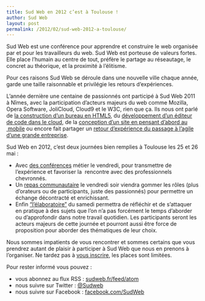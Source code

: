 ```yaml
---
title: Sud Web en 2012 c’est à Toulouse !
author: Sud Web
layout: post
permalink: /2012/02/sud-web-2012-a-toulouse/
---
```


Sud Web est une conférence pour apprendre et construire le web organisée par et pour les travailleurs du web. Sud Web est porteuse de valeurs fortes. Elle place l’humain au centre de tout, préfère le partage au réseautage, le concret au théorique, et la proximité à l’élitisme.

Pour ces raisons Sud Web se déroule dans une nouvelle ville chaque année, garde une taille raisonnable et privilégie les retours d’expériences.

L&rsquo;année dernière une centaine de passionnés ont participé à Sud Web 2011 à Nîmes, avec la participation d&rsquo;acteurs majeurs du web comme Mozilla, <span lang="en">Opera Software</span>, <span lang="en">JoliCloud</span>, <span lang="en">Cloud9</span> et le <abbr>W3C</abbr>, rien que ça. Ils nous ont parlé de [la construction d’un bureau en <abbr>HTML5</abbr>][1], du [développement d’un éditeur de code dans le <span lang="en">cloud</span>][2], de la [conception d’un site en pensant d&rsquo;abord au  mobile][3] ou encore fait partager un [retour d&rsquo;expérience du passage à l&rsquo;agile d&rsquo;une grande entreprise][4].

Sud Web en 2012, c&rsquo;est deux journées bien remplies à Toulouse les 25 et 26 mai :

  * Avec [des conférences][5] métier le vendredi, pour transmettre de l&rsquo;expérience et favoriser la  rencontre avec des professionnels chevronnés.
  * Un [repas communautaire][6] le vendredi soir viendra gommer les rôles (plus d’orateurs ou de participants, juste des passionnés) pour permettre un échange décontracté et enrichissant.
  * Enfin [“l&rsquo;élaboratoire”][7] du samedi permettra de réfléchir et de s&rsquo;attaquer en pratique à des sujets que l’on n’a pas forcément le temps d’aborder ou d’approfondir dans notre travail quotidien. Les participants seront les acteurs majeurs de cette journée et pourront aussi être force de proposition pour aborder des thématiques de leur choix.

Nous sommes impatients de vous rencontrer et sommes certains que vous prendrez autant de plaisir à participer à Sud Web que nous en prenons à l&rsquo;organiser. Ne tardez pas à [vous inscrire][8], les places sont limitées.

Pour rester informé vous pouvez :

  * vous abonnez au flux <abbr>RSS</abbr> : [sudweb.fr/feed/atom][9]
  * nous suivre sur <span lang="en">Twitter</span> : [@Sudweb][10]
  * nous suivre sur <span lang="en">Facebook</span> : <a href="http://facebook.com/SudWeb" target="_blank">facebook.com/SudWeb</a>

 [1]: http://www.youtube.com/watch?v=0rbY6q5Z7Lw
 [2]: http://www.youtube.com/watch?v=MMqApS8mF-Q
 [3]: http://www.youtube.com/watch?v=zv8aNba3AkM
 [4]: http://www.youtube.com/watch?v=WZjP9_Unxcs
 [5]: http://sudweb.fr/2012/schedule/conferences/
 [6]: http://sudweb.fr/2012/schedule/repas-communautaire/
 [7]: http://sudweb.fr/2012/schedule/elaboratoire/
 [8]: http://sudweb.fr/2012/inscription/
 [9]: http://sudweb.fr/feed/atom
 [10]: http://twitter.com/SudWeb
